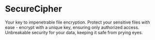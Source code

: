 # SecureCipher
Your key to impenetrable file encryption. Protect your sensitive files with ease - encrypt with a unique key, ensuring only authorized access. Unbreakable security for your data, keeping it safe from prying eyes.
